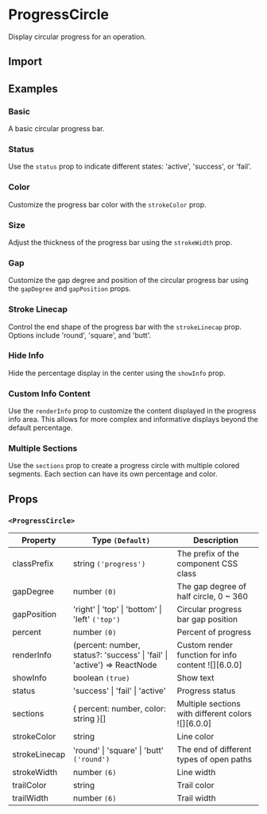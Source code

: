 # ProgressCircle

Display circular progress for an operation.

## Import

<!--{include:<import-guide>}-->

## Examples

### Basic

A basic circular progress bar.

<!--{include:`basic.md`}-->

### Status

Use the `status` prop to indicate different states: 'active', 'success', or 'fail'.

<!--{include:`status.md`}-->

### Color

Customize the progress bar color with the `strokeColor` prop.

<!--{include:`stroke-color.md`}-->

### Size

Adjust the thickness of the progress bar using the `strokeWidth` prop.

<!--{include:`stroke-width.md`}-->

### Gap

Customize the gap degree and position of the circular progress bar using the `gapDegree` and `gapPosition` props.

<!--{include:`gap.md`}-->

### Stroke Linecap

Control the end shape of the progress bar with the `strokeLinecap` prop. Options include 'round', 'square', and 'butt'.

<!--{include:`stroke-linecap.md`}-->

### Hide Info

Hide the percentage display in the center using the `showInfo` prop.

<!--{include:`show-info.md`}-->

### Custom Info Content

Use the `renderInfo` prop to customize the content displayed in the progress info area. This allows for more complex and informative displays beyond the default percentage.

<!--{include:`render-info.md`}-->

### Multiple Sections

Use the `sections` prop to create a progress circle with multiple colored segments. Each section can have its own percentage and color.

<!--{include:`sections.md`}-->

## Props

### `<ProgressCircle>`

| Property      | Type `(Default)`                                                         | Description                                        |
| ------------- | ------------------------------------------------------------------------ | -------------------------------------------------- |
| classPrefix   | string `('progress')`                                                    | The prefix of the component CSS class              |
| gapDegree     | number `(0)`                                                             | The gap degree of half circle, 0 ~ 360             |
| gapPosition   | 'right' \| 'top' \| 'bottom' \| 'left' `('top')`                         | Circular progress bar gap position                 |
| percent       | number `(0)`                                                             | Percent of progress                                |
| renderInfo    | (percent: number, status?: 'success' \| 'fail' \| 'active') => ReactNode | Custom render function for info content ![][6.0.0] |
| showInfo      | boolean `(true)`                                                         | Show text                                          |
| status        | 'success' \| 'fail' \| 'active'                                          | Progress status                                    |
| sections      | { percent: number, color: string }[]                                     | Multiple sections with different colors ![][6.0.0] |
| strokeColor   | string                                                                   | Line color                                         |
| strokeLinecap | 'round' \| 'square' \| 'butt' `('round')`                                | The end of different types of open paths           |
| strokeWidth   | number `(6)`                                                             | Line width                                         |
| trailColor    | string                                                                   | Trail color                                        |
| trailWidth    | number `(6)`                                                             | Trail width                                        |
